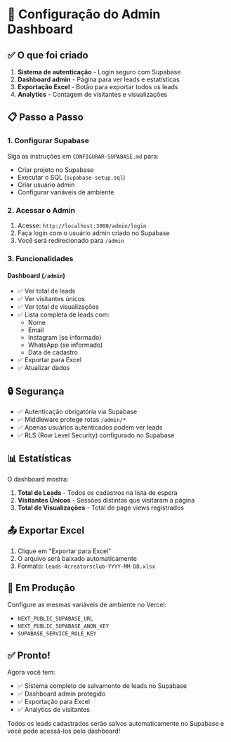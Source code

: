 # 🔐 Configuração do Admin Dashboard

## ✅ O que foi criado

1. **Sistema de autenticação** - Login seguro com Supabase
2. **Dashboard admin** - Página para ver leads e estatísticas
3. **Exportação Excel** - Botão para exportar todos os leads
4. **Analytics** - Contagem de visitantes e visualizações

## 📋 Passo a Passo

### 1. Configurar Supabase

Siga as instruções em `CONFIGURAR-SUPABASE.md` para:
- Criar projeto no Supabase
- Executar o SQL (`supabase-setup.sql`)
- Criar usuário admin
- Configurar variáveis de ambiente

### 2. Acessar o Admin

1. Acesse: `http://localhost:3000/admin/login`
2. Faça login com o usuário admin criado no Supabase
3. Você será redirecionado para `/admin`

### 3. Funcionalidades

#### Dashboard (`/admin`)
- ✅ Ver total de leads
- ✅ Ver visitantes únicos
- ✅ Ver total de visualizações
- ✅ Lista completa de leads com:
  - Nome
  - Email
  - Instagram (se informado)
  - WhatsApp (se informado)
  - Data de cadastro
- ✅ Exportar para Excel
- ✅ Atualizar dados

## 🔒 Segurança

- ✅ Autenticação obrigatória via Supabase
- ✅ Middleware protege rotas `/admin/*`
- ✅ Apenas usuários autenticados podem ver leads
- ✅ RLS (Row Level Security) configurado no Supabase

## 📊 Estatísticas

O dashboard mostra:
1. **Total de Leads** - Todos os cadastros na lista de espera
2. **Visitantes Únicos** - Sessões distintas que visitaram a página
3. **Total de Visualizações** - Total de page views registrados

## 📤 Exportar Excel

1. Clique em "Exportar para Excel"
2. O arquivo será baixado automaticamente
3. Formato: `leads-4creatorsclub-YYYY-MM-DD.xlsx`

## 🚀 Em Produção

Configure as mesmas variáveis de ambiente no Vercel:
- `NEXT_PUBLIC_SUPABASE_URL`
- `NEXT_PUBLIC_SUPABASE_ANON_KEY`
- `SUPABASE_SERVICE_ROLE_KEY`

## ✅ Pronto!

Agora você tem:
- ✅ Sistema completo de salvamento de leads no Supabase
- ✅ Dashboard admin protegido
- ✅ Exportação para Excel
- ✅ Analytics de visitantes

Todos os leads cadastrados serão salvos automaticamente no Supabase e você pode acessá-los pelo dashboard!

